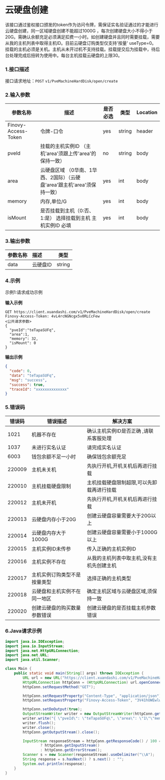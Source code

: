 # 云硬盘创建

该接口通过鉴权接口颁发的token作为访问令牌，需保证实名验证通过的才能进行云硬盘创建，同一区域硬盘创建不能超过1000G
，每次创建硬盘大小不得小于20G。需确认余额充足必须满足扣费一小时。如创建硬盘并且同时需要挂载，需要从我的主机列表中取得主机ID。目前云硬盘订购类型仅支持'按量'
useType=0。挂载的主机必须是关机。主机从未开过机不支持挂载。挂载提交后为挂载中，待后台处理完成后扭转为使用中。每台主机挂载云硬盘的上限30。

### 1.接口描述

接口请求地址：`POST`   `v1/PveMachineHardDisk/open/create`

### 2.输入参数

| 参数名称                | 描述                                           | 是否必选 | 类型     | Location |
|---------------------|----------------------------------------------|------|--------|----------|
| Finovy-Access-Token | 令牌-口令                                        | yes  | string | header   |
| pveId               | 挂载的主机实例ID  （主机'area'须跟上传'area'的保持一致）                | no   | string | body     |
| area                | 云硬盘区域 （0华南、1华西、2国际）（云硬盘'area'跟主机'area'须保持一致） | yes  | int    | body     |
| memory              | 内存,单位/G                                      | yes  | int    | body     |
| isMount             | 是否挂载到主机（0:否、1:是） 选择挂载到主机 主机实例ID 必填             | yes  | int    | body     |

### 3.输出参数

| 参数名称 | 描述    | 类型     |
|:-----|:------|--------|
| data | 云硬盘ID | string |

### 4.示例

示例1:请求成功示例

**输入示例**

```text
GET https://client.xuandashi.com/v1/PveMachineHardDisk/open/create
Finovy-Access-Token: 4vL4rcNGNcgx5v0RLCcFew
<公共请求参数>
{
  "pveId":"teTapaSUFq",
  "area":1,
  "memory": 32,
  "isMount": 0
}
```

**输出示例**

```json
{
  "code": 0,
  "data": "teTapaSUFq",
  "msg": "success",
  "success": true,
  "traceId": "xxxxxxxxxxxxxx"
}
```

### 5.错误码

| 错误码    | 错误描述           | 解决方案                   |
|--------|----------------|------------------------|
| 1021   | 机器不存在          | 确认主机实例ID是否正确  ,请联系客服处理 |
| 1037   | 未进行实名认证        | 请完成实名认证                |
| 6003   | 钱包余额不足一小时      | 确保钱包余额充足               |
| 220009 | 主机未关机          | 先执行开机,开机关机后再进行挂载       |
| 220010 | 主机挂载硬盘限制       | 主机挂载硬盘限制超限,可以先卸载再进行挂载  |
| 220012 | 主机未开机          | 先执行开机,开机关机后再进行挂载       |
| 220013 | 云硬盘内存小于20G     | 创建云硬盘容量需要大于20G以上       |
| 220014 | 云硬盘内存大于1000G   | 创建云硬盘容量需要小于1000G以上     |
| 220015 | 主机实例ID未传参      | 传入正确的主机实例ID            |
| 220016 | 主机实例不存在        | 从我的主机列表中取主机,没有主机先创建主机  |
| 220017 | 主机实例订购类型不是按量类型 | 选择正确的主机类型              |
| 220018 | 云硬盘和主机实例不在同一地区 | 确定主机区域与云硬盘区域,须保持一致     |
| 220020 | 创建云硬盘的购买数量参数错误 | 创建云硬盘的是否挂载主机参数错误       |

### 6.Java请求示例

```java
import java.io.IOException;
import java.io.InputStream;
import java.net.HttpURLConnection;
import java.net.URL;
import java.util.Scanner;

class Main {
    public static void main(String[] args) throws IOException {
        URL url = new URL("https://client.xuandashi.com/v1/PveMachineHardDisk/open/create");
        HttpURLConnection httpConn = (HttpURLConnection) url.openConnection();
        httpConn.setRequestMethod("GET");

        httpConn.setRequestProperty("Content-Type", "application/json");
        httpConn.setRequestProperty("Finovy-Access-Token", "3V41hUWEwlwKH44m7SpJOs");

        httpConn.setDoOutput(true);
        OutputStreamWriter writer = new OutputStreamWriter(httpConn.getOutputStream());
        writer.write("{ \"pveId\": \"teTapaSUFq\", \"area\": \"1\"\"memory\": 32}");
        writer.flush();
        writer.close();
        httpConn.getOutputStream().close();

        InputStream responseStream = httpConn.getResponseCode() / 100 == 2
                ? httpConn.getInputStream()
                : httpConn.getErrorStream();
        Scanner s = new Scanner(responseStream).useDelimiter("\\A");
        String response = s.hasNext() ? s.next() : "";
        System.out.println(response);
    }
}
```
